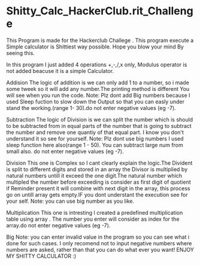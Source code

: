 # Shitty_Calc_HackerClub.rit_Challenge
This Program is made for the Hackerclub Challege . This program execute a Simple calculator is Shittiest way possible. Hope you blow your mind By seeing this.

In this program I just added 4 operations +,-,/,x only, Modulus operator is not added beacuse it is a simple Calculator. 

Addision
The logic of addition is we can only add 1 to a number, so i made some tweek so it will add any number.The printing method is different You will see when you run the code.
Note: Plz dont add Big numbers because I used Sleep fuction to slow down the Output so that you can easly under stand the working.(range 1- 30).do not enter negative values (eg -7).

Subtraction
The logic of Division is we can split the number which is should to be subtracted from in equal parts of the number that is going to subtract the number and remove one quantiy of that equal part. I know you don't understand it so see for yourself.
Note: Plz dont use big numbers I used sleep function here also(range 1 - 50). You can subtract large num from small also. do not enter negative values (eg -7).

Division
This one is Complex so I cant clearly explain the logic.The Divident is split to different digits and stored in an array the Divisor is multiplied by natural numbers untill it exceed the one digit.The natural number which multipled the number before exceeding is consider as first digit of quotient if Reminder present it will combine with next digit in the array, this process go on untill array gets empty.IF you dont understant the execution see for your self.
Note: you can use big number as you like.

Multiplication
This one is intresting I created a predefined multiplication table using array . The number you enter will consider as index for the array.do not enter negative values (eg -7).


Big Note: you can enter invalid value in the program so you can see what i done for such cases. I only recomend not to input negative numbers where numbers are asked, rather than that you can do what ever you want!
ENJOY MY SHITTY CALCULATOR :)
